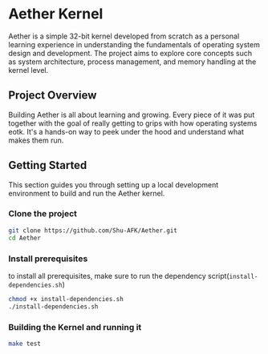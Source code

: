# Aether Kernel

Aether is a simple 32-bit kernel developed from scratch as a personal learning experience in understanding the fundamentals of operating system design and development. 
The project aims to explore core concepts such as system architecture, process management, and memory handling at the kernel level.

## Project Overview

Building Aether is all about learning and growing. Every piece of it was put together with the goal of really getting to grips with how operating systems eotk. 
It's a hands-on way to peek under the hood and understand what makes them run.

## Getting Started

This section guides you through setting up a local development environment to build and run the Aether kernel.

### Clone the project

```bash
git clone https://github.com/Shu-AFK/Aether.git
cd Aether
```

### Install prerequisites

to install all prerequisites, make sure to run the dependency script(`install-dependencies.sh`)
```bash
chmod +x install-dependencies.sh
./install-dependencies.sh
```
### Building the Kernel and running it

```bash
make test
```
